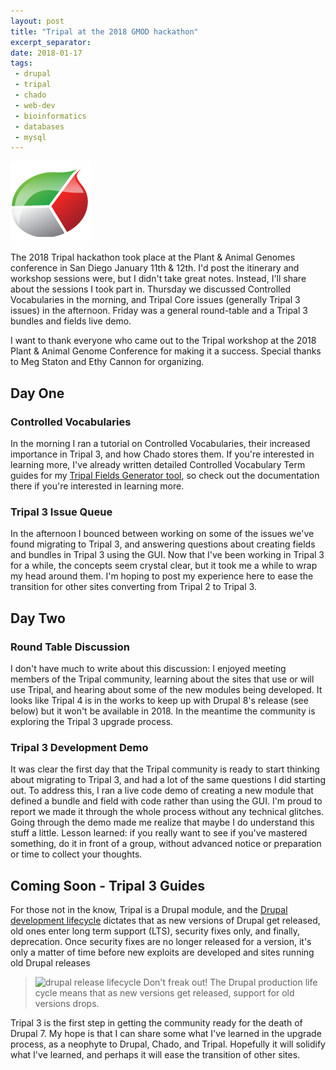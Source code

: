 ```yaml
---
layout: post
title: "Tripal at the 2018 GMOD hackathon"
excerpt_separator: 
date: 2018-01-17
tags: 
 - drupal
 - tripal
 - chado
 - web-dev
 - bioinformatics
 - databases
 - mysql
---
```


![Tripal Logo](/img/TripalLogo_dark.png)

The 2018 Tripal hackathon took place at the Plant & Animal Genomes conference in San Diego January 11th & 12th. I'd post the itinerary and workshop sessions were, but I didn't take great notes.  Instead, I'll share about the sessions I took part in. Thursday we discussed Controlled Vocabularies in the morning, and Tripal Core issues (generally Tripal 3 issues) in the afternoon.  Friday was a general round-table and a Tripal 3 bundles and fields live demo.



I want to thank everyone who came out to the Tripal workshop at the 2018 Plant & Animal Genome Conference for making it a success.  Special thanks to Meg Staton and Ethy Cannon for organizing.  

## Day One
### Controlled Vocabularies

In the morning I ran a tutorial on Controlled Vocabularies, their increased importance in Tripal 3, and how Chado stores them.  If you're interested in learning more, I've already written detailed Controlled Vocabulary Term guides for my [Tripal Fields Generator tool](https://github.com/statonlab/fields_generator), so check out the documentation there if you're interested in learning more.

### Tripal 3 Issue Queue
In the afternoon I bounced between working on some of the issues we've found migrating to Tripal 3, and answering questions about creating fields and bundles in Tripal 3 using the GUI.  Now that I've been working in Tripal 3 for a while, the concepts seem crystal clear, but it took me a while to wrap my head around them.  I'm hoping to post my experience here to ease the transition for other sites converting from Tripal 2 to Tripal 3.

## Day Two
### Round Table Discussion
I don't have much to write about this discussion: I enjoyed meeting members of the Tripal community, learning about the sites that use or will use Tripal, and hearing about some of the new modules being developed. It looks like Tripal 4 is in the works to keep up with Drupal 8's release (see below) but it won't be available in 2018.  In the meantime the community is exploring the Tripal 3 upgrade process.


### Tripal 3 Development Demo
It was clear the first day that the Tripal community is ready to start thinking about migrating to Tripal 3, and had a lot of the same questions I did starting out. To address this, I ran a live code demo of creating a new module that defined a bundle and field with code rather than using the GUI.  I'm proud to report we made it through the whole process without any technical glitches.  Going through the demo made me realize that maybe I do understand this stuff a little.  Lesson learned: if you really want to see if you've mastered something, do it in front of a group, without advanced notice or preparation or time to collect your thoughts.


## Coming Soon - Tripal 3 Guides


  For those not in the know, Tripal is a Drupal module, and the [Drupal development lifecycle](https://www.drupal.org/core/release-cycle-overview) dictates that as new versions of Drupal get released, old ones enter long term support (LTS), security fixes only, and finally, deprecation.  Once security fixes are no longer released for a version, it's only a matter of time before new exploits are developed and sites running old Drupal releases 


>![drupal release lifecycle](https://www.drupal.org/files/release_schedule_caveat_0.jpg)
>Don't freak out!  The Drupal production life cycle means that as new versions get released, support for old versions drops.

Tripal 3 is the first step in getting the community ready for the death of Drupal 7.  My hope is that I can share some what I've learned in the upgrade process, as a neophyte to Drupal, Chado, and Tripal.  Hopefully it will solidify what I've learned, and perhaps it will ease the transition of other sites.